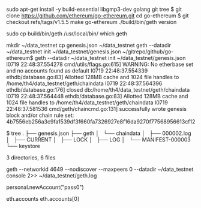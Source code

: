 sudo apt-get install -y build-essential libgmp3-dev golang git tree
$ git clone https://github.com/ethereum/go-ethereum.git
cd go-ethereum
$ git checkout refs/tags/v1.5.5
make go-ethereum
./build/bin/geth version

sudo cp build/bin/geth /usr/local/bin/
which geth


mkdir ~/data_testnet
cp genesis.json ~/data_testnet
geth --datadir ~/data_testnet init ~/data_testnet/genesis.json
~/gitrepo/github/go-ethereum$ geth --datadir ~/data_testnet init ~/data_testnet/genesis.json
I0719 22:48:37.554278 cmd/utils/flags.go:615] WARNING: No etherbase set and no accounts found as default
I0719 22:48:37.554339 ethdb/database.go:83] Allotted 128MB cache and 1024 file handles to /home/th4/data_testnet/geth/chaindata
I0719 22:48:37.564396 ethdb/database.go:176] closed db:/home/th4/data_testnet/geth/chaindata
I0719 22:48:37.564448 ethdb/database.go:83] Allotted 128MB cache and 1024 file handles to /home/th4/data_testnet/geth/chaindata
I0719 22:48:37.581536 cmd/geth/chaincmd.go:131] successfully wrote genesis block and/or chain rule set: 4b7556eb256a3c9fa1539df3f660fa7326927e8f16da9270f77568956613cf12

$ tree
.
├── genesis.json
├── geth
│   └── chaindata
│       ├── 000002.log
│       ├── CURRENT
│       ├── LOCK
│       ├── LOG
│       └── MANIFEST-000003
└── keystore

3 directories, 6 files

geth --networkid 4649 --nodiscover --maxpeers 0 --datadir ~/data_testnet console 2>> ~/data_testnet/geth.log

personal.newAccount("pass0")

eth.accounts
eth.accounts[0]
